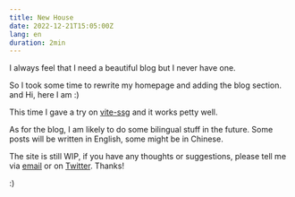 ```yaml
---
title: New House
date: 2022-12-21T15:05:00Z
lang: en
duration: 2min
---
```


I always feel that I need a beautiful blog but I never have one.

So I took some time to rewrite my homepage and adding the blog section. and Hi, here I am :)

This time I gave a try on [vite-ssg](https://github.com/antfu/vite-ssg) and it works petty well. 

As for the blog, I am likely to do some bilingual stuff in the future. Some posts will be written in English, some might be in Chinese. 

The site is still WIP, if you have any thoughts or suggestions, please tell me via [email](mailto:hi@elonehoo.me) or on [Twitter](https://twitter.com/elonehoo). Thanks!

:)
